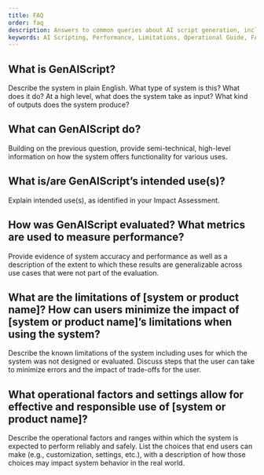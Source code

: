 ```yaml
---
title: FAQ
order: faq
description: Answers to common queries about AI script generation, including uses, performance, and limitations for optimal operation.
keywords: AI Scripting, Performance, Limitations, Operational Guide, FAQ
---
```


## What is GenAIScript?

Describe the system in plain English. What type of system is this? What does it do? At a high level, what does the system take as input? What kind of outputs does the system produce?

## What can GenAIScript do?

Building on the previous question, provide semi-technical, high-level information on how the system offers functionality for various uses.

## What is/are GenAIScript’s intended use(s)?

Explain intended use(s), as identified in your Impact Assessment.

## How was GenAIScript evaluated? What metrics are used to measure performance?

Provide evidence of system accuracy and performance as well as a description of the extent to which these results are generalizable across use cases that were not part of the evaluation.

## What are the limitations of [system or product name]? How can users minimize the impact of [system or product name]’s limitations when using the system?

Describe the known limitations of the system including uses for which the system was not designed or evaluated. Discuss steps that the user can take to minimize errors and the impact of trade-offs for the user.

## What operational factors and settings allow for effective and responsible use of [system or product name]?

Describe the operational factors and ranges within which the system is expected to perform reliably and safely. List the choices that end users can make (e.g., customization, settings, etc.), with a description of how those choices may impact system behavior in the real world.
